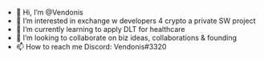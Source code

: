 - 👋 Hi, I’m @Vendonis
- 👀 I’m interested in exchange w developers 4 crypto a private SW project
- 🌱 I’m currently learning to apply DLT for healthcare
- 💞️ I’m looking to collaborate on biz ideas, collaborations & founding
- 📫 How to reach me Discord: Vendonis#3320

<!---
Vendonis/Vendonis is a ✨ special ✨ repository because its `README.md` (this file) appears on your GitHub profile.
You can click the Preview link to take a look at your changes.
--->
